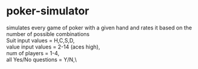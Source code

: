 # poker-simulator
simulates every game of poker with a given hand and rates it based on the number of possible combinations\
Suit input values = H,C,S,D,\
value input values = 2-14 (aces high),\
num of players = 1-4,\
all Yes/No questions = Y/N,\
